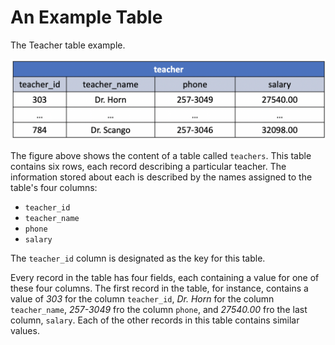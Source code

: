 # An Example Table

The Teacher table example.

![table 2](./images/02_table.png)

The figure above shows the content of a table called `teachers`. This table contains six rows, each record describing a particular teacher. The information stored about each is described by the names assigned to the table's four columns:

 - `teacher_id`
 - `teacher_name`
 - `phone`
 - `salary`

 The `teacher_id` column is designated as the key for this table.

 Every record in the table has four fields, each containing a value for one of these four columns. The first record in the table, for instance, contains a value of *303* for the column `teacher_id`, *Dr. Horn* for the column `teacher_name`, *257-3049* fro the column `phone`, and *27540.00* fro the last column, `salary`. Each of the other records in this table contains similar values.
